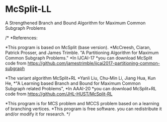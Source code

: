# McSplit-LL
A Strengthened Branch and Bound Algorithm  for Maximum Common Subgraph Problems

/*
 *References:
 
 *This program is based on McSplit (base version).
 *McCreesh, Ciaran, Patrick Prosser, and James Trimble. 
 "A Partitioning Algorithm for Maximum Common Subgraph Problems."
 *In IJCAI-17
 *you can download McSplit code from https://github.com/jamestrimble/ijcai2017-partitioning-common-subgraph
 
 *The variant algorithm McSplit+RL
 *Yanli Liu, Chu-Min Li, Jiang Hua, Kun He,
 *"A Learning based Branch and Bound for Maximum Common Subgraph related Problems",
 *In AAAI-20
 *you can download McSplit+RL code from https://github.com/JHL-HUST/McSplit-RL
 
 *This program is for MCS problem and MCCS problem based on a learning of branching vertices.
 *This program is free software. you can redistribute it and/or modify it for research.
 */
